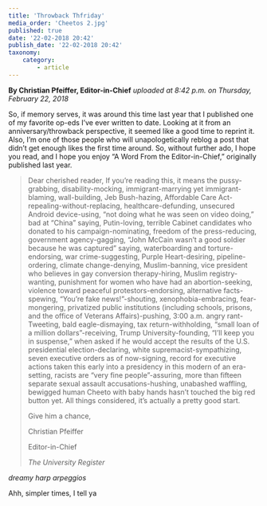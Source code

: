 ```yaml
---
title: 'Throwback Thfriday'
media_order: 'Cheetos 2.jpg'
published: true
date: '22-02-2018 20:42'
publish_date: '22-02-2018 20:42'
taxonomy:
    category:
        - article
---
```


**By Christian Pfeiffer, Editor-in-Chief** _uploaded at 8:42 p.m. on Thursday, February 22, 2018_ 

So, if memory serves, it was around this time last year that I published one of my favorite op-eds I’ve ever written to date. Looking at it from an anniversary/throwback perspective, it seemed like a good time to reprint it. Also, I’m one of those people who will unapologetically reblog a post that didn’t get enough likes the first time around. So, without further ado, I hope you read, and I hope you enjoy “A Word From the Editor-in-Chief,” originally published last year.

> Dear cherished reader,
> If you’re reading this, it means the pussy-grabbing, disability-mocking, immigrant-marrying yet immigrant-blaming, wall-building, Jeb Bush-hazing, Affordable Care Act-repealing-without-replacing, healthcare-defunding, unsecured Android device-using, “not doing what he was seen on video doing,” bad at “China” saying, Putin-loving, terrible Cabinet candidates who donated to his campaign-nominating, freedom of the press-reducing, government agency-gagging, “John McCain wasn’t a good soldier because he was captured” saying, waterboarding and torture-endorsing, war crime-suggesting, Purple Heart-desiring, pipeline-ordering, climate change-denying, Muslim-banning, vice president who believes in gay conversion therapy-hiring, Muslim registry-wanting, punishment for women who have had an abortion-seeking, violence toward peaceful protestors-endorsing, alternative facts-spewing, “You’re fake news!”-shouting, xenophobia-embracing, fear-mongering, privatized public institutions (including schools, prisons, and the office of Veterans Affairs)-pushing, 3:00 a.m. angry rant-Tweeting, bald eagle-dismaying, tax return-withholding, “small loan of a million dollars”-receiving, Trump University-founding, “I’ll keep you in suspense,” when asked if he would accept the results of the U.S. presidential election-declaring, white supremacist-sympathizing, seven executive orders as of now-signing, record for executive actions taken this early into a presidency in this modern of an era-setting, racists are “very fine people”-assuring, more than fifteen separate sexual assault accusations-hushing, unabashed waffling, bewigged human Cheeto with baby hands hasn’t touched the big red button yet.
> All things considered, it’s actually a pretty good start.
> 
> Give him a chance,
> 
> Christian Pfeiffer
> 
> Editor-in-Chief
> 
> _The University Register_

_*dreamy harp arpeggios*_

Ahh, simpler times, I tell ya